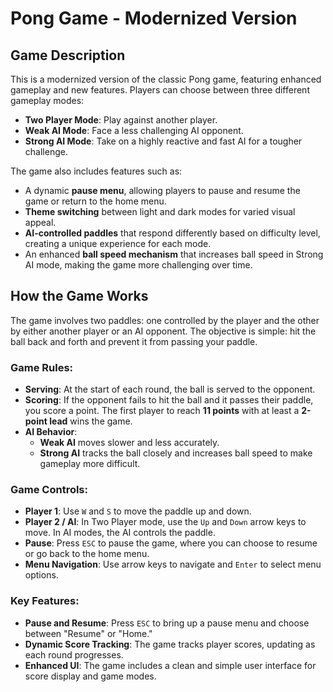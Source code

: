 # Pong Game - Modernized Version

## Game Description
This is a modernized version of the classic Pong game, featuring enhanced gameplay and new features. Players can choose between three different gameplay modes: 
- **Two Player Mode**: Play against another player.
- **Weak AI Mode**: Face a less challenging AI opponent.
- **Strong AI Mode**: Take on a highly reactive and fast AI for a tougher challenge.

The game also includes features such as:
- A dynamic **pause menu**, allowing players to pause and resume the game or return to the home menu.
- **Theme switching** between light and dark modes for varied visual appeal.
- **AI-controlled paddles** that respond differently based on difficulty level, creating a unique experience for each mode.
- An enhanced **ball speed mechanism** that increases ball speed in Strong AI mode, making the game more challenging over time.

## How the Game Works
The game involves two paddles: one controlled by the player and the other by either another player or an AI opponent. The objective is simple: hit the ball back and forth and prevent it from passing your paddle. 

### Game Rules:
- **Serving**: At the start of each round, the ball is served to the opponent.
- **Scoring**: If the opponent fails to hit the ball and it passes their paddle, you score a point. The first player to reach **11 points** with at least a **2-point lead** wins the game.
- **AI Behavior**:
  - **Weak AI** moves slower and less accurately.
  - **Strong AI** tracks the ball closely and increases ball speed to make gameplay more difficult.

### Game Controls:
- **Player 1**: Use `W` and `S` to move the paddle up and down.
- **Player 2 / AI**: In Two Player mode, use the `Up` and `Down` arrow keys to move. In AI modes, the AI controls the paddle.
- **Pause**: Press `ESC` to pause the game, where you can choose to resume or go back to the home menu.
- **Menu Navigation**: Use arrow keys to navigate and `Enter` to select menu options.

### Key Features:
- **Pause and Resume**: Press `ESC` to bring up a pause menu and choose between "Resume" or "Home."
- **Dynamic Score Tracking**: The game tracks player scores, updating as each round progresses.
- **Enhanced UI**: The game includes a clean and simple user interface for score display and game modes.



